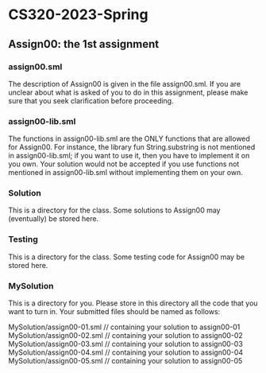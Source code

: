 # CS320-2023-Spring

## Assign00: the 1st assignment

### assign00.sml

The description of Assign00 is given in the
file assign00.sml. If you are unclear about
what is asked of you to do in this assignment,
please make sure that you seek clarification
before proceeding.

### assign00-lib.sml

The functions in assign00-lib.sml are the ONLY functions
that are allowed for Assign00. For instance, the library
fun String.substring is not mentioned in assign00-lib.sml;
if you want to use it, then you have to implement it on you
own. Your solution would not be accepted if you use functions
not mentioned in assign00-lib.sml without implementing them on
your own.

### Solution

This is a directory for the class.  Some solutions to Assign00 may
(eventually) be stored here.

### Testing

This is a directory for the class.  Some testing code for Assign00 may
be stored here.

### MySolution

This is a directory for you. Please store in this directory all the
code that you want to turn in. Your submitted files should be named
as follows:

MySolution/assign00-01.sml // containing your solution to assign00-01
MySolution/assign00-02.sml // containing your solution to assign00-02
MySolution/assign00-03.sml // containing your solution to assign00-03
MySolution/assign00-04.sml // containing your solution to assign00-04
MySolution/assign00-05.sml // containing your solution to assign00-05

